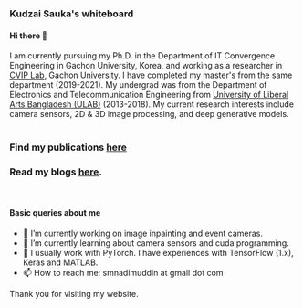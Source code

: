 ### Kudzai Sauka's whiteboard

#### Hi there 👋

I am currently pursuing my Ph.D. in the Department of IT Convergence Engineering in Gachon University, Korea, and working as a researcher in [CVIP Lab](https://sites.google.com/site/gachoncvip/home), Gachon University. I have completed my master's from the same department (2019-2021). My undergrad was from the Department of Electronics and Telecommunication Engineering from [University of Liberal Arts Bangladesh (ULAB)](https://ulab.edu.bd/) (2013-2018).
My current research interests include camera sensors, 2D & 3D image processing, and deep generative models. 
<br><br>
### Find my publications [here](/publications/pub_list.md)
### Read my blogs [here](/blogs/blog_lists.md).

<br>

#### Basic queries about me 

- 🔭 I’m currently working on image inpainting and event cameras.
- 🌱 I’m currently learning about camera sensors and cuda programming.
- 💬 I usually work with PyTorch. I have experiences with TensorFlow (1.x), Keras and MATLAB. 
- 📫 How to reach me: smnadimuddin at gmail dot com
<!-- - ⚡ Fun fact: I have recently stopped smoking.  -->


Thank you for visiting my website. 
